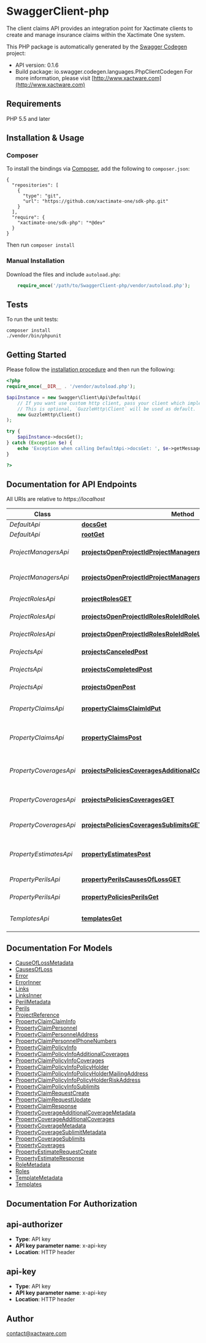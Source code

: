 # SwaggerClient-php
The client claims API provides an integration point for Xactimate clients to create and manage insurance claims within the Xactimate One system.

This PHP package is automatically generated by the [Swagger Codegen](https://github.com/swagger-api/swagger-codegen) project:

- API version: 0.1.6
- Build package: io.swagger.codegen.languages.PhpClientCodegen
For more information, please visit [http://www.xactware.com](http://www.xactware.com)

## Requirements

PHP 5.5 and later

## Installation & Usage
### Composer

To install the bindings via [Composer](http://getcomposer.org/), add the following to `composer.json`:

```
{
  "repositories": [
    {
      "type": "git",
      "url": "https://github.com/xactimate-one/sdk-php.git"
    }
  ],
  "require": {
    "xactimate-one/sdk-php": "*@dev"
  }
}
```

Then run `composer install`

### Manual Installation

Download the files and include `autoload.php`:

```php
    require_once('/path/to/SwaggerClient-php/vendor/autoload.php');
```

## Tests

To run the unit tests:

```
composer install
./vendor/bin/phpunit
```

## Getting Started

Please follow the [installation procedure](#installation--usage) and then run the following:

```php
<?php
require_once(__DIR__ . '/vendor/autoload.php');

$apiInstance = new Swagger\Client\Api\DefaultApi(
    // If you want use custom http client, pass your client which implements `GuzzleHttp\ClientInterface`.
    // This is optional, `GuzzleHttp\Client` will be used as default.
    new GuzzleHttp\Client()
);

try {
    $apiInstance->docsGet();
} catch (Exception $e) {
    echo 'Exception when calling DefaultApi->docsGet: ', $e->getMessage(), PHP_EOL;
}

?>
```

## Documentation for API Endpoints

All URIs are relative to *https://localhost*

Class | Method | HTTP request | Description
------------ | ------------- | ------------- | -------------
*DefaultApi* | [**docsGet**](docs/Api/DefaultApi.md#docsget) | **GET** /docs | 
*DefaultApi* | [**rootGet**](docs/Api/DefaultApi.md#rootget) | **GET** / | 
*ProjectManagersApi* | [**projectsOpenProjectIdProjectManagersProjectManagerEmailDelete**](docs/Api/ProjectManagersApi.md#projectsopenprojectidprojectmanagersprojectmanageremaildelete) | **DELETE** /projects/open/{project-id}/project-managers/{project-manager-email} | Remove a project manager
*ProjectManagersApi* | [**projectsOpenProjectIdProjectManagersProjectManagerEmailPut**](docs/Api/ProjectManagersApi.md#projectsopenprojectidprojectmanagersprojectmanageremailput) | **PUT** /projects/open/{project-id}/project-managers/{project-manager-email} | Assign a project manager
*ProjectRolesApi* | [**projectRolesGET**](docs/Api/ProjectRolesApi.md#projectrolesget) | **GET** /projects/roles | Project roles
*ProjectRolesApi* | [**projectsOpenProjectIdRolesRoleIdRoleUserEmailDelete**](docs/Api/ProjectRolesApi.md#projectsopenprojectidrolesroleidroleuseremaildelete) | **DELETE** /projects/open/{project-id}/roles/{role-id}/{role-user-email} | Remove a project role
*ProjectRolesApi* | [**projectsOpenProjectIdRolesRoleIdRoleUserEmailPut**](docs/Api/ProjectRolesApi.md#projectsopenprojectidrolesroleidroleuseremailput) | **PUT** /projects/open/{project-id}/roles/{role-id}/{role-user-email} | Assign a project role
*ProjectsApi* | [**projectsCanceledPost**](docs/Api/ProjectsApi.md#projectscanceledpost) | **POST** /projects/canceled | Canceled projects
*ProjectsApi* | [**projectsCompletedPost**](docs/Api/ProjectsApi.md#projectscompletedpost) | **POST** /projects/completed | Completed projects
*ProjectsApi* | [**projectsOpenPost**](docs/Api/ProjectsApi.md#projectsopenpost) | **POST** /projects/open | Open projects
*PropertyClaimsApi* | [**propertyClaimsClaimIdPut**](docs/Api/PropertyClaimsApi.md#propertyclaimsclaimidput) | **PUT** /property/claims/{claim-id} | Update a property claim
*PropertyClaimsApi* | [**propertyClaimsPost**](docs/Api/PropertyClaimsApi.md#propertyclaimspost) | **POST** /property/claims | Create a new property claim
*PropertyCoveragesApi* | [**projectsPoliciesCoveragesAdditionalCoveragesGET**](docs/Api/PropertyCoveragesApi.md#projectspoliciescoveragesadditionalcoveragesget) | **GET** /property/policies/coverages/{coverage-id}/additional-coverages | Property policy additional coverages
*PropertyCoveragesApi* | [**projectsPoliciesCoveragesGET**](docs/Api/PropertyCoveragesApi.md#projectspoliciescoveragesget) | **GET** /property/policies/coverages | Property policy coverages
*PropertyCoveragesApi* | [**projectsPoliciesCoveragesSublimitsGET**](docs/Api/PropertyCoveragesApi.md#projectspoliciescoveragessublimitsget) | **GET** /property/policies/coverages/{coverage-id}/sublimits | Property policy sublimits
*PropertyEstimatesApi* | [**propertyEstimatesPost**](docs/Api/PropertyEstimatesApi.md#propertyestimatespost) | **POST** /property/estimates | Create a new property estimate
*PropertyPerilsApi* | [**propertyPerilsCausesOfLossGET**](docs/Api/PropertyPerilsApi.md#propertyperilscausesoflossget) | **GET** /property/policies/perils/{peril-id}/causes-of-loss | Cause of loss
*PropertyPerilsApi* | [**propertyPoliciesPerilsGet**](docs/Api/PropertyPerilsApi.md#propertypoliciesperilsget) | **GET** /property/policies/perils | Types of loss
*TemplatesApi* | [**templatesGet**](docs/Api/TemplatesApi.md#templatesget) | **GET** /templates | Get available templates


## Documentation For Models

 - [CauseOfLossMetadata](docs/Model/CauseOfLossMetadata.md)
 - [CausesOfLoss](docs/Model/CausesOfLoss.md)
 - [Error](docs/Model/Error.md)
 - [ErrorInner](docs/Model/ErrorInner.md)
 - [Links](docs/Model/Links.md)
 - [LinksInner](docs/Model/LinksInner.md)
 - [PerilMetadata](docs/Model/PerilMetadata.md)
 - [Perils](docs/Model/Perils.md)
 - [ProjectReference](docs/Model/ProjectReference.md)
 - [PropertyClaimClaimInfo](docs/Model/PropertyClaimClaimInfo.md)
 - [PropertyClaimPersonnel](docs/Model/PropertyClaimPersonnel.md)
 - [PropertyClaimPersonnelAddress](docs/Model/PropertyClaimPersonnelAddress.md)
 - [PropertyClaimPersonnelPhoneNumbers](docs/Model/PropertyClaimPersonnelPhoneNumbers.md)
 - [PropertyClaimPolicyInfo](docs/Model/PropertyClaimPolicyInfo.md)
 - [PropertyClaimPolicyInfoAdditionalCoverages](docs/Model/PropertyClaimPolicyInfoAdditionalCoverages.md)
 - [PropertyClaimPolicyInfoCoverages](docs/Model/PropertyClaimPolicyInfoCoverages.md)
 - [PropertyClaimPolicyInfoPolicyHolder](docs/Model/PropertyClaimPolicyInfoPolicyHolder.md)
 - [PropertyClaimPolicyInfoPolicyHolderMailingAddress](docs/Model/PropertyClaimPolicyInfoPolicyHolderMailingAddress.md)
 - [PropertyClaimPolicyInfoPolicyHolderRiskAddress](docs/Model/PropertyClaimPolicyInfoPolicyHolderRiskAddress.md)
 - [PropertyClaimPolicyInfoSublimits](docs/Model/PropertyClaimPolicyInfoSublimits.md)
 - [PropertyClaimRequestCreate](docs/Model/PropertyClaimRequestCreate.md)
 - [PropertyClaimRequestUpdate](docs/Model/PropertyClaimRequestUpdate.md)
 - [PropertyClaimResponse](docs/Model/PropertyClaimResponse.md)
 - [PropertyCoverageAdditionalCoverageMetadata](docs/Model/PropertyCoverageAdditionalCoverageMetadata.md)
 - [PropertyCoverageAdditionalCoverages](docs/Model/PropertyCoverageAdditionalCoverages.md)
 - [PropertyCoverageMetadata](docs/Model/PropertyCoverageMetadata.md)
 - [PropertyCoverageSublimitMetadata](docs/Model/PropertyCoverageSublimitMetadata.md)
 - [PropertyCoverageSublimits](docs/Model/PropertyCoverageSublimits.md)
 - [PropertyCoverages](docs/Model/PropertyCoverages.md)
 - [PropertyEstimateRequestCreate](docs/Model/PropertyEstimateRequestCreate.md)
 - [PropertyEstimateResponse](docs/Model/PropertyEstimateResponse.md)
 - [RoleMetadata](docs/Model/RoleMetadata.md)
 - [Roles](docs/Model/Roles.md)
 - [TemplateMetadata](docs/Model/TemplateMetadata.md)
 - [Templates](docs/Model/Templates.md)


## Documentation For Authorization


## api-authorizer

- **Type**: API key
- **API key parameter name**: x-api-key
- **Location**: HTTP header

## api-key

- **Type**: API key
- **API key parameter name**: x-api-key
- **Location**: HTTP header


## Author

contact@xactware.com



